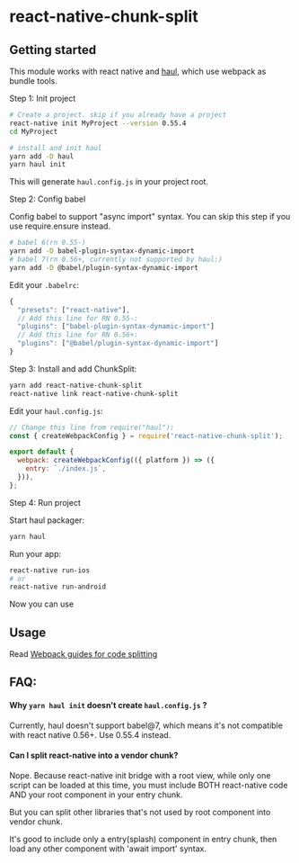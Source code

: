 # react-native-chunk-split

## Getting started

This module works with react native and [haul](https://callstack.github.io/haul/), which use webpack as bundle tools.

Step 1: Init project

```bash
# Create a project. skip if you already have a project
react-native init MyProject --version 0.55.4
cd MyProject

# install and init haul
yarn add -D haul
yarn haul init
```

This will generate `haul.config.js` in your project root.

Step 2: Config babel

Config babel to support "async import" syntax. You can skip this step if you use require.ensure instead.

```bash
# babel 6(rn 0.55-)
yarn add -D babel-plugin-syntax-dynamic-import
# babel 7(rn 0.56+, currently not supported by haul:)
yarn add -D @babel/plugin-syntax-dynamic-import
```

Edit your `.babelrc`:

```javascript
{
  "presets": ["react-native"],
  // Add this line for RN 0.55-:
  "plugins": ["babel-plugin-syntax-dynamic-import"]
  // Add this line for RN 0.56+:
  "plugins": ["@babel/plugin-syntax-dynamic-import"]
}
```

Step 3: Install and add ChunkSplit:

```bash
yarn add react-native-chunk-split
react-native link react-native-chunk-split
```

Edit your `haul.config.js`:

```javascript
// Change this line from require("haul"):
const { createWebpackConfig } = require('react-native-chunk-split');

export default {
  webpack: createWebpackConfig(({ platform }) => ({
    entry: `./index.js`,
  })),
};
```

Step 4: Run project

Start haul packager:

```bash
yarn haul
```

Run your app:

```bash
react-native run-ios
# or
react-native run-android
```

Now you can use

## Usage

Read [Webpack guides for code splitting](https://webpack.js.org/guides/code-splitting/#dynamic-imports)

## FAQ:

#### Why `yarn haul init` doesn't create `haul.config.js` ?

Currently, haul doesn't support babel@7, which means it's not compatible with react native 0.56+. Use 0.55.4 instead.

#### Can I split react-native into a vendor chunk?

Nope. Because react-native init bridge with a root view, while only one script can be loaded at this time, you must include BOTH react-native code AND your root component in your entry chunk.

But you can split other libraries that's not used by root component into vendor chunk.

It's good to include only a entry(splash) component in entry chunk, then load any other component with 'await import' syntax.
